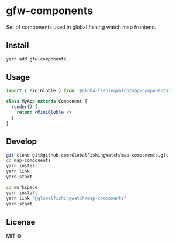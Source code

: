 # gfw-components

Set of components used in global fishing watch map frontend.

## Install

```bash
yarn add gfw-components
```

## Usage

```jsx
import { MiniGloble } from '@globalfishingwatch/map-components'

class MyApp extends Component {
  render() {
    return <MiniGloble />
  }
}
```

## Develop

```bash
git clone git@github.com:GlobalFishingWatch/map-components.git
cd map-components
yarn install
yarn link
yarn start
```

```bash
cd workspace
yarn install
yarn link "@globalfishingwatch/map-components"
yarn start
```

## License

MIT ©
